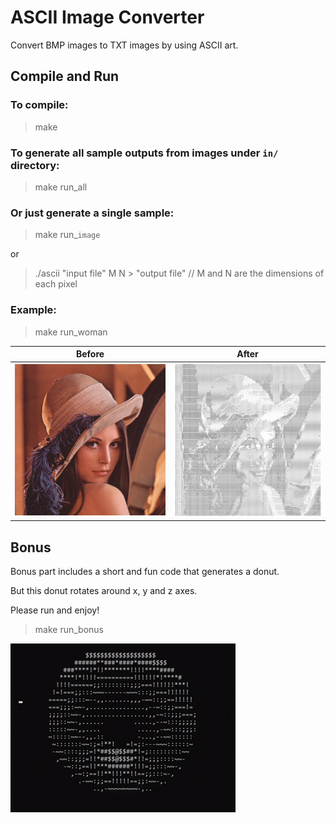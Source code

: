 # ASCII Image Converter

Convert BMP images to TXT images by using ASCII art.

## Compile and Run

<h3>To compile:</h3>

> make

<h3>To generate all sample outputs from images under <code>in/</code> directory:</h3>

> make run_all

<h3>Or just generate a single sample:</h3>

> make run_<code>image</code>

or

> 	./ascii "input file" M N > "output file" // M and N are the dimensions of each pixel

<h3> Example: </h3>

> make run_woman

Before|After
|---|---|
![bmp](in/woman.bmp) | ![png](assets/woman.png)

## Bonus

Bonus part includes a short and fun code that generates a donut.

But this donut rotates around x, y and z axes.  

Please run and enjoy!

> make run_bonus

![video](assets/donut.gif)
